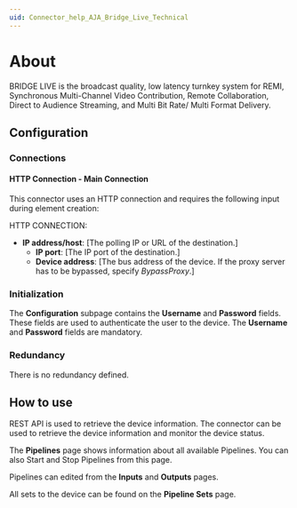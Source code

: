 ```yaml
---
uid: Connector_help_AJA_Bridge_Live_Technical
---
```


# About

BRIDGE LIVE is the broadcast quality, low latency turnkey system for REMI, Synchronous Multi-Channel Video Contribution, Remote Collaboration, Direct to Audience Streaming, and Multi Bit Rate/ Multi Format Delivery.

## Configuration

### Connections

#### HTTP Connection - Main Connection

This connector uses an HTTP connection and requires the following input during element creation:

HTTP CONNECTION:

- **IP address/host**: [The polling IP or URL of the destination.]
  - **IP port**: [The IP port of the destination.]
  - **Device address**: [The bus address of the device. If the proxy server has to be bypassed, specify *BypassProxy*.]

### Initialization

The **Configuration** subpage contains the **Username** and **Password** fields. These fields are used to authenticate the user to the device. The **Username** and **Password** fields are mandatory.

### Redundancy

There is no redundancy defined.

## How to use

REST API is used to retrieve the device information. The connector can be used to retrieve the device information and monitor the device status.

The **Pipelines** page shows information about all available Pipelines. You can also Start and Stop Pipelines from this page.

Pipelines can edited from the **Inputs** and **Outputs** pages.

All sets to the device can be found on the **Pipeline Sets** page.